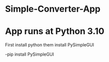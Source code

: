 # Simple-Converter-App
# App runs at Python 3.10
First install python 
them install PySimpleGUI

-pip install PySimpleGUI
